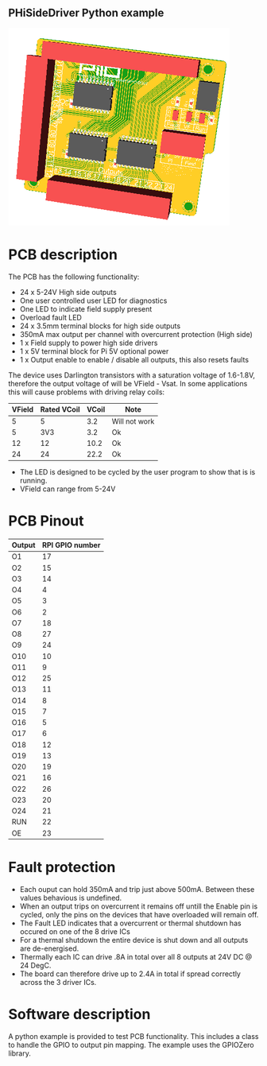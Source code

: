 ## PHiSideDriver Python example

![](https://github.com/lawsonkeith/PHiSideDriver/raw/master/images/PhiSide.PNG)

# PCB description
The PCB has the following functionality:

* 24 x 5-24V High side outputs
* One user controlled user LED for diagnostics
* One LED to indicate field supply present
* Overload fault LED
* 24 x 3.5mm terminal blocks for high side outputs
* 350mA max output per channel with overcurrent protection (High side)
* 1 x Field supply to power high side drivers
* 1 x 5V terminal block for Pi 5V optional power
* 1 x Output enable to enable / disable all outputs, this also resets faults

The device uses Darlington transistors with a saturation voltage of 1.6-1.8V, therefore the output voltage of will be VField - Vsat.
In some applications this will cause problems with driving  relay coils:

VField | Rated VCoil | VCoil | Note
------- | ------ | ------- | -----
5 | 5 | 3.2 | Will not work
5 | 3V3 | 3.2 | Ok
12 | 12 | 10.2 | Ok
24 | 24 | 22.2 | Ok


* The LED is designed to be cycled by the user program to show that is is running.
* VField can range from 5-24V

# PCB Pinout

Output | RPI GPIO number
---- | ----
O1 | 17
O2 | 15
O3 | 14
O4 | 4
O5 | 3
O6 | 2
O7 | 18
O8 | 27
O9 | 24
O10 | 10
O11 | 9
O12 | 25
O13 | 11
O14 | 8
O15 | 7
O16 | 5
O17 | 6
O18 | 12
O19 | 13
O20 | 19
O21 | 16
O22 | 26
O23 | 20
O24 | 21
RUN | 22
OE | 23


# Fault protection

* Each ouput can hold 350mA and trip just above 500mA.  Between these values behavious is undefined.
* When an output trips on overcurrent it remains off untill the Enable pin is cycled, only the pins on the devices that have overloaded will remain off.
* The Fault LED indicates that a overcurrent or thermal shutdown has occured on one of the 8 drive ICs
* For a thermal shutdown the entire device is shut down and all outputs are de-energised.
* Thermally each IC can drive .8A in total over all 8 outputs at 24V DC @ 24 DegC.  
* The board can therefore  drive up to 2.4A in total if spread correctly across the 3 driver ICs.


# Software description

A python example is provided to test PCB functionality.  This includes a class to handle the GPIO to output pin mapping.
The example uses the GPIOZero library.


